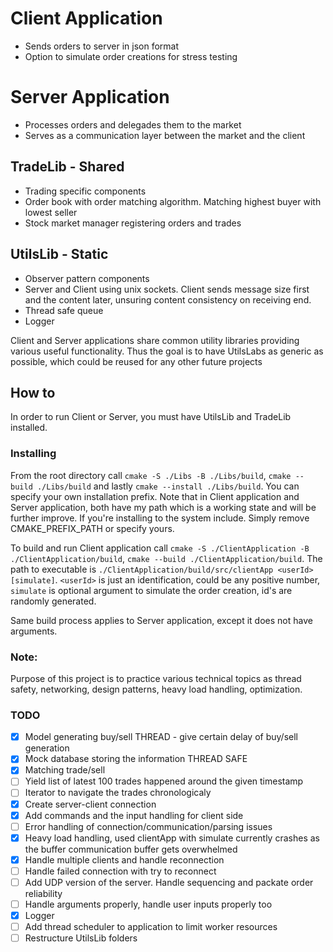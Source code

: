 # Client Application
- Sends orders to server in json format
- Option to simulate order creations for stress testing

# Server Application
- Processes orders and delegades them to the market
- Serves as a communication layer between the market and the client

## TradeLib - Shared
- Trading specific components
- Order book with order matching algorithm. Matching highest buyer with lowest seller
- Stock market manager registering orders and trades

## UtilsLib - Static
- Observer pattern components
- Server and Client using unix sockets. Client sends message size first and the content later, unsuring content consistency on receiving end.
- Thread safe queue
- Logger

Client and Server applications share common utility libraries providing various useful functionality. Thus the goal is to have UtilsLabs as generic as possible, which could be reused for any other future projects

## How to

In order to run Client or Server, you must have UtilsLib and TradeLib installed.

### Installing

From the root directory call `cmake -S ./Libs -B ./Libs/build`, `cmake --build ./Libs/build` and lastly `cmake --install ./Libs/build`. You can specify your own installation prefix. Note that in Client application and Server application, both have my path which is a working state and will be further improve. If you're installing to the system include. Simply remove CMAKE_PREFIX_PATH or specify yours.

To build and run Client application call `cmake -S ./ClientApplication -B ./ClientApplication/build`, `cmake --build ./ClientApplication/build`. The path to executable is `./ClientApplication/build/src/clientApp <userId> [simulate]`.
 `<userId>` is just an identification, could be any positive number, `simulate` is optional argument to simulate the order creation, id's are randomly generated.
 
 Same build process applies to Server application, except it does not have arguments.

### Note:
Purpose of this project is to practice various technical topics as thread safety, networking, design patterns, heavy load handling, optimization.

### TODO
- [x] Model generating buy/sell THREAD - give certain delay of buy/sell generation
- [x] Mock database storing the information THREAD SAFE
- [x] Matching trade/sell
- [ ] Yield list of latest 100 trades happened around the given timestamp
- [ ] Iterator to navigate the trades chronologicaly
- [x] Create server-client connection
- [x] Add commands and the input handling for client side
- [ ] Error handling of connection/communication/parsing issues
- [x] Heavy load handling, used clientApp with simulate currently crashes as the buffer communication buffer gets overwhelmed
- [x] Handle multiple clients and handle reconnection
- [ ] Handle failed connection with try to reconnect
- [ ] Add UDP version of the server. Handle sequencing and packate order reliability
- [ ] Handle arguments properly, handle user inputs properly too
- [x] Logger
- [ ] Add thread scheduler to application to limit worker resources
- [ ] Restructure UtilsLib folders
